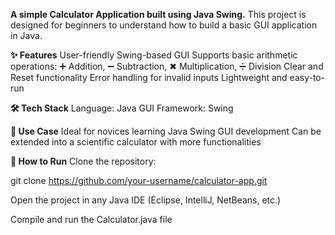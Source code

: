 **A simple Calculator Application built using Java Swing.**
This project is designed for beginners to understand how to build a basic GUI application in Java.

**✨ Features**
User-friendly Swing-based GUI
Supports basic arithmetic operations: ➕ Addition, ➖ Subtraction, ✖ Multiplication, ➗ Division
Clear and Reset functionality
Error handling for invalid inputs
Lightweight and easy-to-run

**🛠️ Tech Stack**
Language: Java
GUI Framework: Swing

**🎯 Use Case**
Ideal for novices learning Java Swing GUI development
Can be extended into a scientific calculator with more functionalities

**🚀 How to Run**
Clone the repository:

git clone https://github.com/your-username/calculator-app.git


Open the project in any Java IDE (Eclipse, IntelliJ, NetBeans, etc.)

Compile and run the Calculator.java file
